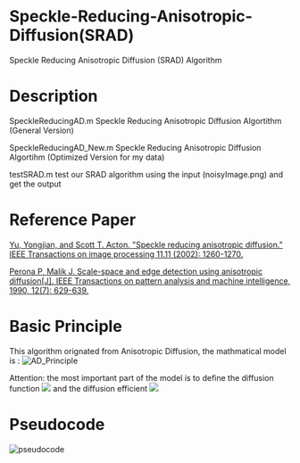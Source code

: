 # Speckle-Reducing-Anisotropic-Diffusion(SRAD)
Speckle Reducing Anisotropic Diffusion (SRAD) Algorithm 

# Description
SpeckleReducingAD.m  Speckle Reducing Anisotropic Diffusion Algortithm (General Version)

SpeckleReducingAD_New.m  Speckle Reducing Anisotropic Diffusion Algortihm (Optimized Version for my data)

testSRAD.m  test our SRAD algorithm using the input (noisyImage.png) and get the output

# Reference Paper
[Yu, Yongjian, and Scott T. Acton. "Speckle reducing anisotropic diffusion." IEEE Transactions on image processing 11.11 (2002): 1260-1270.](https://ieeexplore.ieee.org/document/1097762)

[Perona P, Malik J. Scale-space and edge detection using anisotropic diffusion[J]. IEEE Transactions on pattern analysis and machine intelligence, 1990, 12(7): 629-639.](https://ieeexplore.ieee.org/document/56205)

# Basic Principle
This algorithm orignated from Anisotropic Diffusion, the mathmatical model is :
![AD_Principle](https://github.com/Xingorno/Figures/blob/master/Image_Folder/AD_Principle.png?raw=true)

Attention: the most important part of the model is to define the diffusion function 
<img src="http://latex.codecogs.com/svg.latex? c(*)" border="0"/> and the diffusion efficient 
<img src="http://latex.codecogs.com/svg.latex? q" border="0"/>

# Pseudocode
![pseudocode](https://github.com/Xingorno/Figures/blob/master/Image_Folder/pseudocode.png?raw=true)
